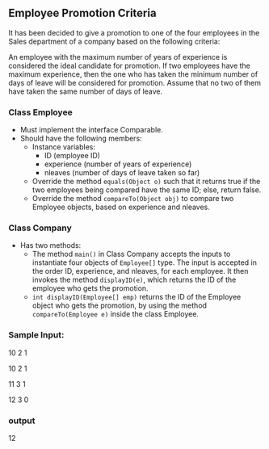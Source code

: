 ## Employee Promotion Criteria

It has been decided to give a promotion to one of the four employees in the Sales department of a company based on the following criteria:

An employee with the maximum number of years of experience is considered the ideal candidate for promotion. If two employees have the maximum experience, then the one who has taken the minimum number of days of leave will be considered for promotion. Assume that no two of them have taken the same number of days of leave.

### Class Employee

- Must implement the interface Comparable.
- Should have the following members:
  - Instance variables: 
    - ID (employee ID)
    - experience (number of years of experience)
    - nleaves (number of days of leave taken so far)
  - Override the method `equals(Object o)` such that it returns true if the two employees being compared have the same ID; else, return false.
  - Override the method `compareTo(Object obj)` to compare two Employee objects, based on experience and nleaves.

### Class Company

- Has two methods:
  - The method `main()` in Class Company accepts the inputs to instantiate four objects of `Employee[]` type. The input is accepted in the order ID, experience, and nleaves, for each employee. It then invokes the method `displayID(e)`, which returns the ID of the employee who gets the promotion.
  - `int displayID(Employee[] emp)` returns the ID of the Employee object who gets the promotion, by using the method `compareTo(Employee e)` inside the class Employee.

### Sample Input:

10 2 1

10 2 1

11 3 1

12 3 0

### output
12